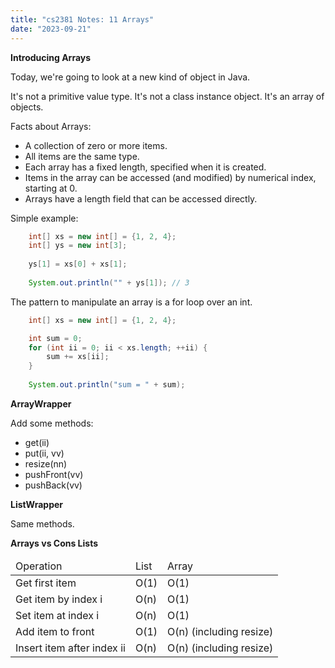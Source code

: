 ```yaml
---
title: "cs2381 Notes: 11 Arrays"
date: "2023-09-21"
---
```


**Introducing Arrays**

Today, we're going to look at a new kind of object in Java.

It's not a primitive value type. It's not a class instance object.
It's an array of objects.

Facts about Arrays:

 - A collection of zero or more items.
 - All items are the same type. 
 - Each array has a fixed length, specified when it
   is created.
 - Items in the array can be accessed (and modified)
   by numerical index, starting at 0.
 - Arrays have a length field that can be accessed directly.

Simple example:

```java
    int[] xs = new int[] = {1, 2, 4};
    int[] ys = new int[3];
    
    ys[1] = xs[0] + xs[1];
    
    System.out.println("" + ys[1]); // 3
```

The pattern to manipulate an array is a for loop over an int.

```java
    int[] xs = new int[] = {1, 2, 4};

    int sum = 0;
    for (int ii = 0; ii < xs.length; ++ii) {
        sum += xs[ii];
    }
    
    System.out.println("sum = " + sum);
```

**ArrayWrapper**

Add some methods:

 - get(ii)
 - put(ii, vv)
 - resize(nn)
 - pushFront(vv)
 - pushBack(vv)
 
**ListWrapper**

Same methods.

**Arrays vs Cons Lists**

<table class="table table-striped">
  <thead>
    <tr>
	  <td>Operation</td>
	  <td>List</td>
      <td>Array</td>
	</tr>
  </thead>
  <tbody>
    <tr> 
      <td>Get first item</td>
      <td>O(1)</td>
      <td>O(1)</td>
    </tr> 
    <tr> 
      <td>Get item by index i</td>
      <td>O(n)</td>
      <td>O(1)</td>
    </tr>
    <tr> 
      <td>Set item at index i</td>
      <td>O(n)</td>
      <td>O(1)</td>
    </tr>
    <tr> 
      <td>Add item to front</td>
      <td>O(1)</td>
      <td>O(n) (including resize)</td>
    </tr>
    <tr> 
      <td>Insert item after index ii</td>
      <td>O(n)</td>
      <td>O(n) (including resize)</td>
    </tr>
  </tbody>
</table> 
